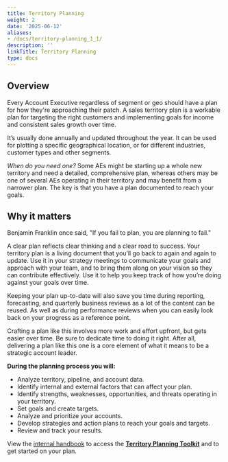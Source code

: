 ```yaml
---
title: Territory Planning
weight: 2
date: '2025-06-12'
aliases:
- /docs/territory-planning_1_1/
description: ''
linkTitle: Territory Planning
type: docs
---
```


## Overview

Every Account Executive regardless of segment or geo should have a plan for how they're approaching their patch. A sales territory plan is a workable plan for targeting the right customers and implementing goals for income and consistent sales growth over time.

It’s usually done annually and updated throughout the year. It can be used for plotting a specific geographical location, or for different industries, customer types and other segments.

*When do you need one?* Some AEs might be starting up a whole new territory and need a detailed, comprehensive plan, whereas others may be one of several AEs operating in their territory and may benefit from a narrower plan. The key is that you have a plan documented to reach your goals.

## Why it matters

Benjamin Franklin once said, "If you fail to plan, you are planning to fail."

A clear plan reflects clear thinking and a clear road to success. Your territory plan is a living document that you’ll go back to again and again to update. Use it in your strategy meetings to communicate your goals and approach with your team, and to bring them along on your vision so they can contribute effectively. Use it to help you keep track of how you’re doing against your goals over time.

Keeping your plan up-to-date will also save you time during reporting, forecasting, and quarterly business reviews as a lot of the content can be reused. As well as during performance reviews when you can easily look back on your progress as a reference point.

Crafting a plan like this involves more work and effort upfront, but gets easier over time. Be sure to dedicate time to doing it right. After all, delivering a plan like this one is a core element of what it means to be a strategic account leader.

**During the planning process you will:**

- Analyze territory, pipeline, and account data.
- Identify internal and external factors that can affect your plan.
- Identify strengths, weaknesses, opportunities, and threats operating in your territory.
- Set goals and create targets.
- Analyze and prioritize your accounts.
- Develop strategies and action plans to reach your goals and targets.
- Review and track your results.

View the [internal handbook](https://internal.gitlab.com/handbook/sales/territory-planning/) to access the **[Territory Planning Toolkit](https://drive.google.com/drive/folders/1fW6SUOws6T7qlxtvMOr_EGN6779_VdsZ)** and to get started on your plan.
